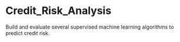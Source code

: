 # Credit_Risk_Analysis
Build and evaluate several supervised machine learning algorithms to predict credit risk.
